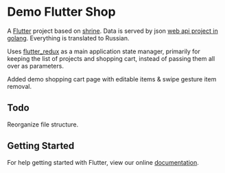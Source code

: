 # Demo Flutter Shop

A [Flutter](https://flutter.io/) project based on [shrine](https://github.com/flutter/flutter/tree/master/examples/flutter_gallery/lib/demo/shrine).
Data is served by json [web api project in golang](https://github.com/denisbakhtin/demoshop). Everything is translated to Russian.

Uses [flutter_redux](https://github.com/brianegan/flutter_redux) as a main application state manager, primarily for keeping the list of projects and shopping cart, instead of passing them all over as parameters.

Added demo shopping cart page with editable items & swipe gesture item removal.

## Todo

Reorganize file structure.

## Getting Started

For help getting started with Flutter, view our online
[documentation](https://flutter.io/).
